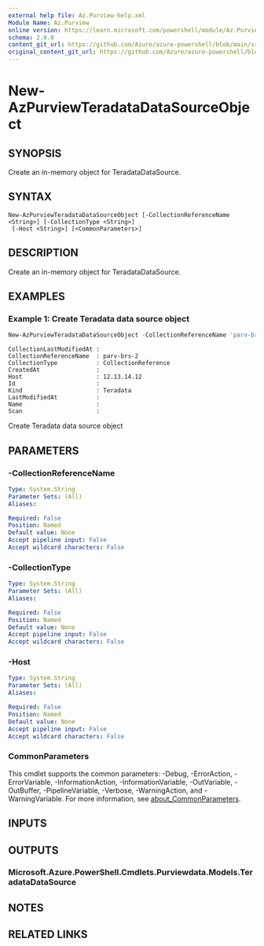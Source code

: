 ```yaml
---
external help file: Az.Purview-help.xml
Module Name: Az.Purview
online version: https://learn.microsoft.com/powershell/module/Az.Purview/new-azpurviewteradatadatasourceobject
schema: 2.0.0
content_git_url: https://github.com/Azure/azure-powershell/blob/main/src/Purview/Purview/help/New-AzPurviewTeradataDataSourceObject.md
original_content_git_url: https://github.com/Azure/azure-powershell/blob/main/src/Purview/Purview/help/New-AzPurviewTeradataDataSourceObject.md
---
```


# New-AzPurviewTeradataDataSourceObject

## SYNOPSIS
Create an in-memory object for TeradataDataSource.

## SYNTAX

```
New-AzPurviewTeradataDataSourceObject [-CollectionReferenceName <String>] [-CollectionType <String>]
 [-Host <String>] [<CommonParameters>]
```

## DESCRIPTION
Create an in-memory object for TeradataDataSource.

## EXAMPLES

### Example 1: Create Teradata data source object
```powershell
New-AzPurviewTeradataDataSourceObject -CollectionReferenceName 'parv-brs-2' -CollectionType 'CollectionReference' -Host '12.13.14.12'
```

```output
CollectionLastModifiedAt :
CollectionReferenceName  : parv-brs-2
CollectionType           : CollectionReference
CreatedAt                :
Host                     : 12.13.14.12
Id                       :
Kind                     : Teradata
LastModifiedAt           :
Name                     :
Scan                     :
```

Create Teradata data source object

## PARAMETERS

### -CollectionReferenceName

```yaml
Type: System.String
Parameter Sets: (All)
Aliases:

Required: False
Position: Named
Default value: None
Accept pipeline input: False
Accept wildcard characters: False
```

### -CollectionType

```yaml
Type: System.String
Parameter Sets: (All)
Aliases:

Required: False
Position: Named
Default value: None
Accept pipeline input: False
Accept wildcard characters: False
```

### -Host

```yaml
Type: System.String
Parameter Sets: (All)
Aliases:

Required: False
Position: Named
Default value: None
Accept pipeline input: False
Accept wildcard characters: False
```

### CommonParameters
This cmdlet supports the common parameters: -Debug, -ErrorAction, -ErrorVariable, -InformationAction, -InformationVariable, -OutVariable, -OutBuffer, -PipelineVariable, -Verbose, -WarningAction, and -WarningVariable. For more information, see [about_CommonParameters](http://go.microsoft.com/fwlink/?LinkID=113216).

## INPUTS

## OUTPUTS

### Microsoft.Azure.PowerShell.Cmdlets.Purviewdata.Models.TeradataDataSource

## NOTES

## RELATED LINKS

